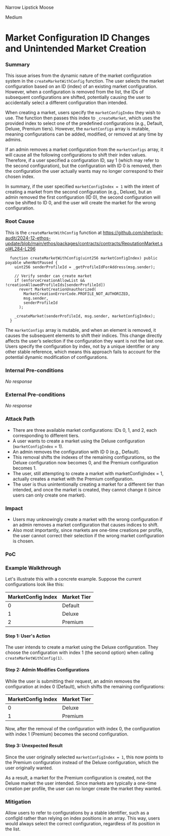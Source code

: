 Narrow Lipstick Moose

Medium

# Market Configuration ID Changes and Unintended Market Creation

### Summary

This issue arises from the dynamic nature of the market configuration system in the `createMarketWithConfig` function. The user selects the market configuration based on an ID (index) of an existing market configuration. However, when a configuration is removed from the list, the IDs of subsequent configurations are shifted, potentially causing the user to accidentally select a different configuration than intended.

When creating a market, users specify the `marketConfigIndex` they wish to use. The function then passes this index to `_createMarket`, which uses the provided index to select one of the predefined configurations (e.g., Default, Deluxe, Premium tiers). However, the `marketConfigs` array is mutable, meaning configurations can be added, modified, or removed at any time by admins.

If an admin removes a market configuration from the `marketConfigs` array, it will cause all the following configurations to shift their index values. Therefore, if a user specified a configuration ID, say 1 (which may refer to the second configuration), but the configuration with ID 0 is removed, then the configuration the user actually wants may no longer correspond to their chosen index.

In summary, if the user specified `marketConfigIndex = 1` with the intent of creating a market from the second configuration (e.g., Deluxe), but an admin removed the first configuration (ID 0), the second configuration will now be shifted to ID 0, and the user will create the market for the wrong configuration.

### Root Cause

This is the `createMarketWithConfig` function at https://github.com/sherlock-audit/2024-12-ethos-update/blob/main/ethos/packages/contracts/contracts/ReputationMarket.sol#L284-L296
```Solidity
  function createMarketWithConfig(uint256 marketConfigIndex) public payable whenNotPaused {
    uint256 senderProfileId = _getProfileIdForAddress(msg.sender);

    // Verify sender can create market
    if (enforceCreationAllowList && !creationAllowedProfileIds[senderProfileId])
      revert MarketCreationUnauthorized(
        MarketCreationErrorCode.PROFILE_NOT_AUTHORIZED,
        msg.sender,
        senderProfileId
      );

    _createMarket(senderProfileId, msg.sender, marketConfigIndex);
  }
```

The `marketConfigs` array is mutable, and when an element is removed, it causes the subsequent elements to shift their indices. This change directly affects the user’s selection if the configuration they want is not the last one.
Users specify the configuration by index, not by a unique identifier or any other stable reference, which means this approach fails to account for the potential dynamic modification of configurations.


### Internal Pre-conditions

_No response_

### External Pre-conditions

_No response_

### Attack Path

* There are three available market configurations: IDs 0, 1, and 2, each corresponding to different tiers.
* A user wants to create a market using the Deluxe configuration (`marketConfigIndex` = 1).
* An admin removes the configuration with ID 0 (e.g., Default).
* This removal shifts the indexes of the remaining configurations, so the Deluxe configuration now becomes 0, and the Premium configuration becomes 1.
* The user, still attempting to create a market with marketConfigIndex = 1, actually creates a market with the Premium configuration.
* The user is thus unintentionally creating a market for a different tier than intended, and once the market is created, they cannot change it (since users can only create one market).

### Impact

* Users may unknowingly create a market with the wrong configuration if an admin removes a market configuration that causes indices to shift.
* Also most importantly, since markets are one-time creations per profile, the user cannot correct their selection if the wrong market configuration is chosen.

### PoC

### Example Walkthrough

Let's illustrate this with a concrete example. Suppose the current configurations look like this:

| **MarketConfig Index** | **Market Tier** |
|------------------------|-----------------|
| 0                      | Default         |
| 1                      | Deluxe          |
| 2                      | Premium         |

#### Step 1: User's Action
The user intends to create a market using the Deluxe configuration. They choose the configuration with index 1 (the second option) when calling `createMarketWithConfig(1)`.

#### Step 2: Admin Modifies Configurations
While the user is submitting their request, an admin removes the configuration at index 0 (Default), which shifts the remaining configurations:

| **MarketConfig Index** | **Market Tier** |
|------------------------|-----------------|
| 0                      | Deluxe          |
| 1                      | Premium         |

Now, after the removal of the configuration with index 0, the configuration with index 1 (Premium) becomes the second configuration.

#### Step 3: Unexpected Result
Since the user originally selected `marketConfigIndex = 1`, this now points to the Premium configuration instead of the Deluxe configuration, which the user originally wanted.

As a result, a market for the Premium configuration is created, not the Deluxe market the user intended. Since markets are typically a one-time creation per profile, the user can no longer create the market they wanted.


### Mitigation

Allow users to refer to configurations by a stable identifier, such as a configId rather than relying on index positions in an array. This way, users would always select the correct configuration, regardless of its position in the list.